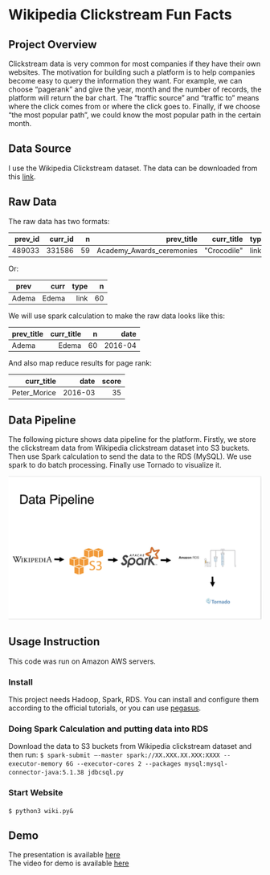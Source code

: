 # Wikipedia Clickstream Fun Facts

## Project Overview
Clickstream data is very common for most companies if they have their own websites. The motivation for building such a platform is to help companies become easy to query the information they want. For example, we can choose “pagerank” and give the year, month and the number of records, the platform will return the bar chart. The “traffic source” and “traffic to” means where the click comes from or where the click goes to. Finally, if we choose “the most popular path”, we could know the most popular path in the certain month.



## Data Source
I use the Wikipedia Clickstream dataset. The data can be downloaded from this [link](https://figshare.com/articles/Wikipedia_Clickstream). 

## Raw Data 
The raw data has two formats:

| prev_id    | curr_id    | n    | prev_title                | curr_title |type  |
| ----------:|-----------:|-----:|--------------------------:|-----------:|------|
| 489033     | 331586     | 59   | Academy_Awards_ceremonies |"Crocodile" |link  |

Or:

| prev          | curr          | type                |n              | 
| ------------- |--------------:| -------------------:|--------------:|
| Adema         | Edema         | link                |60             |

We will use spark calculation to make the raw data looks like this:

| prev_title    | curr_title    | n        |date       | 
| ------------- |--------------:| --------:|----------:|
| Adema         | Edema         | 60       |2016-04    |

And also map reduce results for page rank:

| curr_title    | date        |score      | 
|--------------:| -----------:|----------:|
| Peter_Morice  | 2016-03     |35         |


## Data Pipeline
The following picture shows data pipeline for the platform. Firstly, we store the clickstream data from Wikipedia clickstream dataset into S3 buckets. Then use Spark calculation to send the data to the RDS (MySQL). We use spark to do batch processing. Finally use Tornado to visualize it.

![datapipeline](/image/datapipeline.png?raw=true "datapipeline")

## Usage Instruction
This code was run on Amazon AWS servers.

### Install
This project needs Hadoop, Spark, RDS. You can install and configure them according to the official tutorials, or you can use [pegasus](https://github.com/InsightDataScience/pegasus).

### Doing Spark Calculation and putting data into RDS
Download the data to S3 buckets from Wikipedia clickstream dataset and then run:
`$ spark-submit –-master spark://XX.XXX.XX.XXX:XXXX --executor-memory 6G --executor-cores 2 --packages mysql:mysql-connector-java:5.1.38 jdbcsql.py`

### Start Website
`$ python3 wiki.py&`

## Demo
The presentation is available [here](https://drive.google.com/open?id=1PAQzwA9bfwPtiPSksmvw8YSilt3KRuQv)
<br>
The video for demo is available [here](https://youtu.be/)




